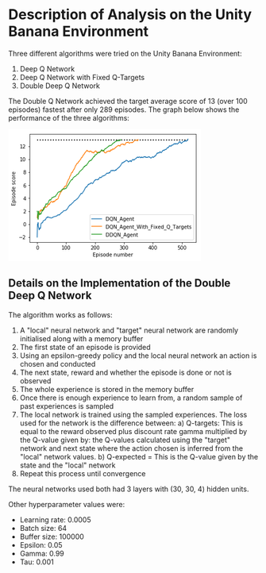 # Description of Analysis on the Unity Banana Environment

Three different algorithms were tried on the Unity Banana Environment:

1. Deep Q Network
1. Deep Q Network with Fixed Q-Targets
1. Double Deep Q Network


The Double Q Network achieved the target average score of 13 (over 100 episodes) fastest after only 289 episodes. The graph below shows the performance of the three algorithms:

![Unity Banana Results](Results/Unity_Banana_Environment/unity_banana_results.png)


## Details on the Implementation of the Double Deep Q Network

The algorithm works as follows:

1. A "local" neural network and "target" neural network are randomly initialised along with a memory buffer
1. The first state of an episode is provided
1. Using an epsilon-greedy policy and the local neural network an action is chosen and conducted
1. The next state, reward and whether the episode is done or not is observed
1. The whole experience is stored in the memory buffer
1. Once there is enough experience to learn from, a random sample of past experiences is sampled
1. The local network is trained using the sampled experiences. The loss used for the network is the difference between: a) Q-targets: This is equal to the reward observed plus discount rate gamma multiplied by the Q-value given by: the Q-values calculated using the "target" network and next state where the action chosen is inferred from the "local" network values. b) Q-expected = This is the Q-value given by the state and the "local" network
1. Repeat this process until convergence

The neural networks used both had 3 layers with (30, 30, 4) hidden units. 

Other hyperparameter values were:

* Learning rate: 0.0005
* Batch size: 64
* Buffer size: 100000
* Epsilon: 0.05
* Gamma: 0.99
* Tau: 0.001


